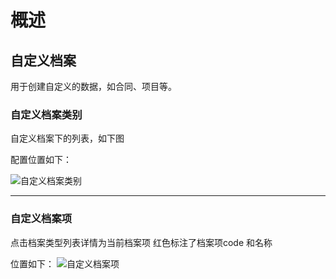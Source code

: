 # 概述

## 自定义档案
用于创建自定义的数据，如合同、项目等。

### 自定义档案类别
自定义档案下的列表，如下图

配置位置如下：

![自定义档案类别](/dimensions/images/档案类别.png)     

---------------

### 自定义档案项
点击档案类型列表详情为当前档案项
红色标注了档案项code 和名称

位置如下：
![自定义档案项](/dimensions/images/档案项.png)













